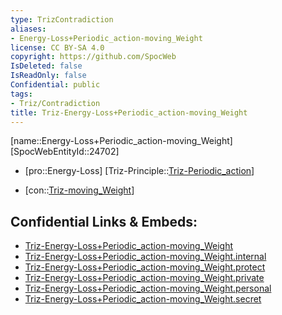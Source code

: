 ```yaml
---
type: TrizContradiction
aliases:
- Energy-Loss+Periodic_action-moving_Weight
license: CC BY-SA 4.0
copyright: https://github.com/SpocWeb
IsDeleted: false
IsReadOnly: false
Confidential: public
tags: 
- Triz/Contradiction
title: Triz-Energy-Loss+Periodic_action-moving_Weight
---
```

[name::Energy-Loss+Periodic_action-moving_Weight]
[SpocWebEntityId::24702]
+ [pro::Energy-Loss]
[Triz-Principle::[Triz-Periodic_action](tech/Triz/Principle/Triz-Periodic_action.md)]
- [con::[Triz-moving_Weight](tech/Triz/Parameter/Triz-moving_Weight.md)]



## Confidential Links & Embeds: 
- [Triz-Energy-Loss+Periodic_action-moving_Weight](../../../../_public/tech/Triz/Contradict/Triz-Energy-Loss+Periodic_action-moving_Weight.md) 
- [Triz-Energy-Loss+Periodic_action-moving_Weight.internal](../../../../_internal/tech/Triz/Contradict/Triz-Energy-Loss+Periodic_action-moving_Weight.internal.md) 
- [Triz-Energy-Loss+Periodic_action-moving_Weight.protect](../../../../_protect/tech/Triz/Contradict/Triz-Energy-Loss+Periodic_action-moving_Weight.protect.md) 
- [Triz-Energy-Loss+Periodic_action-moving_Weight.private](../../../../_private/tech/Triz/Contradict/Triz-Energy-Loss+Periodic_action-moving_Weight.private.md) 
- [Triz-Energy-Loss+Periodic_action-moving_Weight.personal](../../../../_personal/tech/Triz/Contradict/Triz-Energy-Loss+Periodic_action-moving_Weight.personal.md) 
- [Triz-Energy-Loss+Periodic_action-moving_Weight.secret](../../../../_secret/tech/Triz/Contradict/Triz-Energy-Loss+Periodic_action-moving_Weight.secret.md) 
